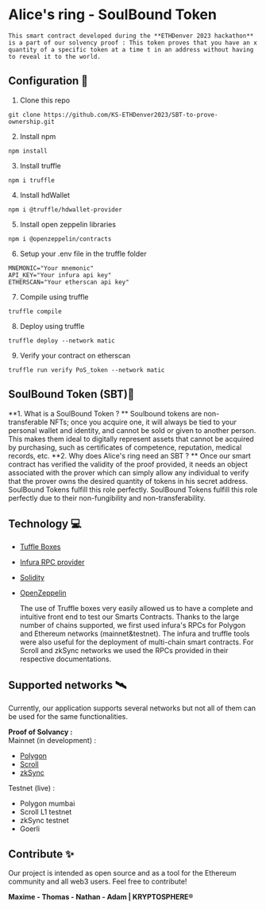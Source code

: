 
# **Alice's ring - SoulBound Token**

	This smart contract developed during the **ETHDenver 2023 hackathon** is a part of our solvency proof : This token proves that you have an x quantity of a specific token at a time t in an address without having to reveal it to the world.

## **Configuration** 📝

1. Clone this repo 
```
git clone https://github.com/KS-ETHDenver2023/SBT-to-prove-ownership.git
```
2. Install npm
```
npm install 
```
3. Install truffle
```
npm i truffle
```
4. Install hdWallet
```
npm i @truffle/hdwallet-provider
```
5. Install open zeppelin libraries
```
npm i @openzeppelin/contracts
```
6. Setup your .env file in the truffle folder
```
MNEMONIC="Your mnemonic"
API_KEY="Your infura api key"
ETHERSCAN="Your etherscan api key"
```
7. Compile using truffle 
```
truffle compile
```
8. Deploy using truffle 
```
truffle deploy --network matic
```
9. Verify your contract on etherscan
```
truffle run verify PoS_token --network matic
```

## **SoulBound Token (SBT)**📏

**1. What is a SoulBound Token ? **
		Soulbound tokens are non-transferable NFTs; once you acquire one, it will always be tied to your personal wallet and identity, and cannot be sold or given to another person. This makes them ideal to digitally represent assets that cannot be acquired by purchasing, such as certificates of competence, reputation, medical records, etc. 
**2. Why does Alice's ring need an SBT ? **
		Once our smart contract has verified the validity of the proof provided, it needs an object associated with the prover which can simply allow any individual to verify that the prover owns the desired quantity of tokens in his secret address. SoulBound Tokens fulfill this role perfectly.
SoulBound Tokens fulfill this role perfectly due to their non-fungibility and non-transferability.


## Technology 💻

 - [Tuffle Boxes](https://trufflesuite.com/boxes/)
 - [Infura RPC provider](https://www.infura.io/)
 - [Solidity](https://soliditylang.org/)
 - [OpenZeppelin](https://www.openzeppelin.com/)

	The use of Truffle boxes very easily allowed us to have a complete and intuitive front end to test our Smarts Contracts.
	Thanks to the large number of chains supported, we first used infura's RPCs for Polygon and Ethereum networks (mainnet&testnet).
	The infura and truffle tools were also useful for the deployment of multi-chain smart contracts.
	For Scroll and zkSync networks we used the RPCs provided in their respective documentations.

## Supported networks 🛰️

Currently, our application supports several networks but not all of them can be used for the same functionalities.

**Proof of Solvancy :**  
Mainnet (in development) : 
* [Polygon ](https://www.polygon.technology/)
* [Scroll ](https://scroll.io/)
* [zkSync ](https://zksync.io/)

Testnet (live) : 
* Polygon mumbai
* Scroll L1 testnet
* zkSync testnet
* Goerli

## Contribute ✨

Our project is intended as open source and as a tool for the Ethereum community and all web3 users. 
Feel free to contribute!

**Maxime - Thomas - Nathan - Adam | KRYPTOSPHERE®**